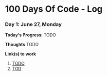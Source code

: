 # 100 Days Of Code - Log

### Day 1: June 27, Monday

**Today's Progress**: TODO

**Thoughts** TODO

**Link(s) to work**
1. [TODO](url)
2. [TOD](url)
